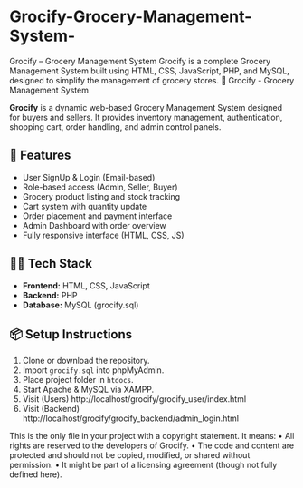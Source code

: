 # Grocify-Grocery-Management-System-
Grocify – Grocery Management System Grocify is a complete Grocery Management System built using HTML, CSS, JavaScript, PHP, and MySQL, designed to simplify the management of grocery stores.
🛒 Grocify - Grocery Management System

**Grocify** is a dynamic web-based Grocery Management System designed for buyers and sellers. It provides inventory management, authentication, shopping cart, order handling, and admin control panels.

## 🚀 Features
- User SignUp & Login (Email-based)
- Role-based access (Admin, Seller, Buyer)
- Grocery product listing and stock tracking
- Cart system with quantity update
- Order placement and payment interface
- Admin Dashboard with order overview
- Fully responsive interface (HTML, CSS, JS)

## 🧑‍💻 Tech Stack
- **Frontend:** HTML, CSS, JavaScript
- **Backend:** PHP
- **Database:** MySQL (grocify.sql)

## 📦 Setup Instructions
1. Clone or download the repository.
2. Import `grocify.sql` into phpMyAdmin.
3. Place project folder in `htdocs`.
4. Start Apache & MySQL via XAMPP.
5. Visit (Users) http://localhost/grocify/grocify_user/index.html
6. Visit (Backend) http://localhost/grocify/grocify_backend/admin_login.html

This is the only file in your project with a copyright statement. It means:
•	All rights are reserved to the developers of Grocify.
•	The code and content are protected and should not be copied, modified, or shared without permission.
•	It might be part of a licensing agreement (though not fully defined here).
